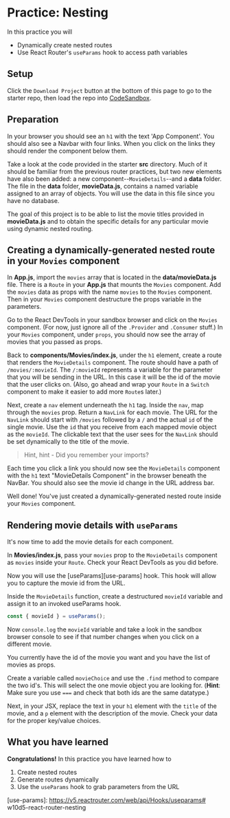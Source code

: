 # Practice: Nesting

In this practice you will

- Dynamically create nested routes
- Use React Router's `useParams` hook to access path variables

## Setup

Click the `Download Project` button at the bottom of this page to go to the
starter repo, then load the repo into [CodeSandbox].

## Preparation

In your browser you should see an `h1` with the text 'App Component'. You should
also see a Navbar with four links. When you click on the links they should
render the component below them.

Take a look at the code provided in the starter __src__ directory. Much of it
should be familiar from the previous router practices, but two new elements have
also been added: a new component--`MovieDetails`--and a __data__ folder. The
file in the __data__ folder, __movieData.js__, contains a named variable
assigned to an array of objects. You will use the data in this file since you
have no database.

The goal of this project is to be able to list the movie titles provided in
__movieData.js__ and to obtain the specific details for any particular movie
using dynamic nested routing.

## Creating a dynamically-generated nested route in your `Movies` component

In __App.js__, import the `movies` array that is located in the
__data/movieData.js__ file. There is a `Route` in your __App.js__ that
mounts the `Movies` component. Add the `movies` data as props with the name
`movies` to the `Movies` component. Then in your `Movies` component destructure
the props variable in the parameters.

Go to the React DevTools in your sandbox browser and click on the `Movies`
component. (For now, just ignore all of the `.Provider` and `.Consumer` stuff.)
In your `Movies` component, under `props`, you should now see the array of
movies that you passed as props.

Back to __components/Movies/index.js__, under the `h1` element, create a route
that renders the `MovieDetails` component. The route should have a path of
`/movies/:movieId`. The `/:movieId` represents a variable for the parameter that
you will be sending in the URL. In this case it will be the id of the movie that
the user clicks on. (Also, go ahead and wrap your `Route` in a `Switch`
component to make it easier to add more `Route`s later.)

Next, create a `nav` element underneath the `h1` tag. Inside the `nav`, map
through the `movies` prop. Return a `NavLink` for each movie. The URL for the
`NavLink` should start with `/movies` followed by a `/` and the actual `id` of
the single movie. Use the `id` that you receive from each mapped movie object as
the `movieId`. The clickable text that the user sees for the `NavLink` should
be set dynamically to the title of the movie.

> Hint, hint - Did you remember your imports?

Each time you click a link you should now see the `MovieDetails` component with
the `h1` text "MovieDetails Component" in the browser beneath the NavBar. You
should also see the movie id change in the URL address bar.

Well done! You've just created a dynamically-generated nested route inside your
`Movies` component.

## Rendering movie details with `useParams`

It's now time to add the movie details for each component.

In __Movies/index.js__, pass your `movies` prop to the `MovieDetails` component
as `movies` inside your `Route`. Check your React DevTools as you did before.

Now you will use the [useParams][use-params] hook. This hook will allow you to
capture the movie id from the URL.

Inside the `MovieDetails` function, create a destructured `movieId` variable and
assign it to an invoked useParams hook.

```js
const { movieId } = useParams();
```

Now `console.log` the `movieId` variable and take a look in the sandbox
browser console to see if that number changes when you click on a different
movie.

You currently have the id of the movie you want and you have the list of movies
as props.

Create a variable called `movieChoice` and use the `.find` method to compare the
two id's. This will select the one movie object you are looking for. (**Hint**:
Make sure you use `===` and check that both ids are the same datatype.)

Next, in your JSX, replace the text in your `h1` element with the `title` of
the movie, and a `p` element with the description of the movie. Check your
data for the proper key/value choices.

## What you have learned

**Congratulations!** In this practice you have learned how to

1. Create nested routes
2. Generate routes dynamically
3. Use the `useParams` hook to grab parameters from the URL

[CodeSandbox]: https://www.codesandbox.io
[use-params]: https://v5.reactrouter.com/web/api/Hooks/useparams# w10d5-react-router-nesting

